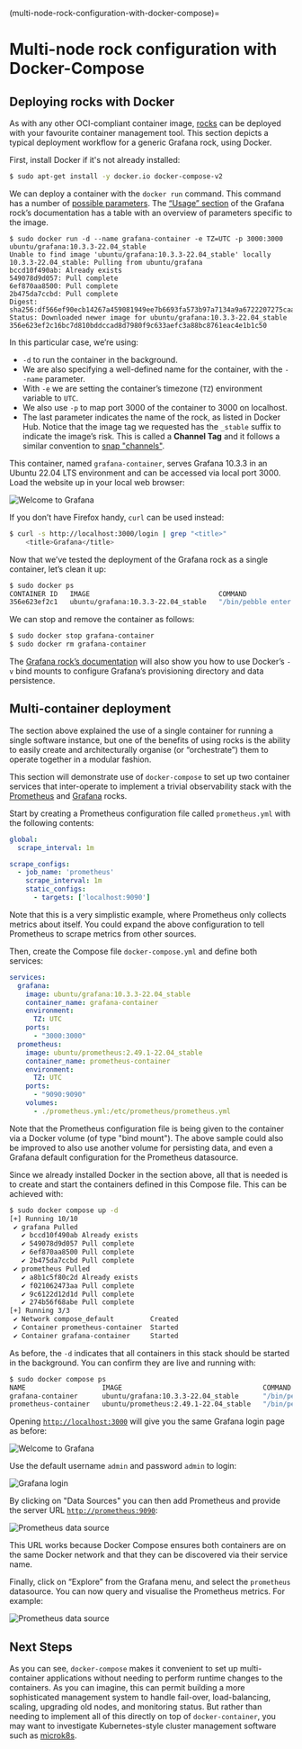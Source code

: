 (multi-node-rock-configuration-with-docker-compose)=
# Multi-node rock configuration with Docker-Compose


## Deploying rocks with Docker

As with any other OCI-compliant container image, [rocks](https://canonical-rockcraft.readthedocs-hosted.com/en/latest/explanation/rocks/#) can be deployed with your favourite container management tool. This section depicts a typical deployment workflow for a generic Grafana rock, using Docker.

First, install Docker if it's not already installed:

```bash
$ sudo apt-get install -y docker.io docker-compose-v2
```

We can deploy a container with the `docker run` command. This command has a number of [possible parameters](https://docs.docker.com/reference/cli/docker/container/run/). The [“Usage” section](https://hub.docker.com/r/ubuntu/grafana) of the Grafana rock’s documentation has a table with an overview of parameters specific to the image.

```
$ sudo docker run -d --name grafana-container -e TZ=UTC -p 3000:3000 ubuntu/grafana:10.3.3-22.04_stable
Unable to find image 'ubuntu/grafana:10.3.3-22.04_stable' locally
10.3.3-22.04_stable: Pulling from ubuntu/grafana
bccd10f490ab: Already exists 
549078d9d057: Pull complete 
6ef870aa8500: Pull complete 
2b475da7ccbd: Pull complete 
Digest: sha256:df566ef90ecb14267a459081949ee7b6693fa573b97a7134a9a6722207275caa
Status: Downloaded newer image for ubuntu/grafana:10.3.3-22.04_stable
356e623ef2c16bc7d810bddccad8d7980f9c633aefc3a88bc8761eac4e1b1c50
```

In this particular case, we’re using:
- `-d` to run the container in the background.
- We are also specifying a well-defined name for the container, with the `--name` parameter.
- With `-e` we are setting the container’s timezone (`TZ`) environment variable to `UTC`.
- We also use `-p` to map port 3000 of the container to 3000 on localhost.
- The last parameter indicates the name of the rock, as listed in Docker Hub. Notice that the image tag we requested has the `_stable` suffix to indicate the image’s risk. This is called a **Channel Tag** and it follows a similar convention to [snap "channels"](https://snapcraft.io/docs/channels).

This container, named `grafana-container`, serves Grafana 10.3.3 in an Ubuntu 22.04 LTS environment and can be accessed via local port 3000. Load the website up in your local web browser:

![Welcome to Grafana](https://assets.ubuntu.com/v1/a6b735b3-welcome-to-grafana.png)

If you don’t have Firefox handy, `curl` can be used instead:

```bash
$ curl -s http://localhost:3000/login | grep "<title>"
    <title>Grafana</title>
```

Now that we’ve tested the deployment of the Grafana rock as a single container, let’s clean it up:

```bash
$ sudo docker ps
CONTAINER ID   IMAGE                                COMMAND                  CREATED          STATUS          PORTS                                       NAMES
356e623ef2c1   ubuntu/grafana:10.3.3-22.04_stable   "/bin/pebble enter -…"   17 minutes ago   Up 17 minutes   0.0.0.0:3000->3000/tcp, :::3000->3000/tcp   grafana-container
```

We can stop and remove the container as follows:

```bash
$ sudo docker stop grafana-container
$ sudo docker rm grafana-container
```

The [Grafana rock’s documentation](https://hub.docker.com/r/ubuntu/grafana) will also show you how to use Docker’s `-v` bind mounts to configure Grafana’s provisioning directory and data persistence. 

## Multi-container deployment

The section above explained the use of a single container for running a single software instance, but one of the benefits of using rocks is the ability to easily create and architecturally organise (or “orchestrate”) them to operate together in a modular fashion.

This section will demonstrate use of `docker-compose` to set up two container services that inter-operate to implement a trivial observability stack with the [Prometheus](https://hub.docker.com/r/ubuntu/prometheus) and [Grafana](https://hub.docker.com/r/ubuntu/grafana) rocks.

Start by creating a Prometheus configuration file called `prometheus.yml` with the following contents:

```yaml
global:
  scrape_interval: 1m

scrape_configs:
  - job_name: 'prometheus'
    scrape_interval: 1m
    static_configs:
      - targets: ['localhost:9090']
```

Note that this is a very simplistic example, where Prometheus only collects metrics about itself. You could expand the above configuration to tell Prometheus to scrape metrics from other sources.

Then, create the Compose file `docker-compose.yml` and define both services:

```yaml
services:
  grafana:
    image: ubuntu/grafana:10.3.3-22.04_stable
    container_name: grafana-container
    environment:
      TZ: UTC
    ports:
      - "3000:3000"
  prometheus:
    image: ubuntu/prometheus:2.49.1-22.04_stable
    container_name: prometheus-container
    environment:
      TZ: UTC
    ports:
      - "9090:9090"
    volumes:
      - ./prometheus.yml:/etc/prometheus/prometheus.yml
```

Note that the Prometheus configuration file is being given to the container via a Docker volume (of type "bind mount"). The above sample could also be improved to also use another volume for persisting data, and even a Grafana default configuration for the Prometheus datasource.

Since we already installed Docker in the section above, all that is needed is to create and start the containers defined in this Compose file. This can be achieved with:

```bash
$ sudo docker compose up -d
[+] Running 10/10
 ✔ grafana Pulled                                                                                                                                                                                                                                                                   
   ✔ bccd10f490ab Already exists                                                                                                                                                                                                                                                     
   ✔ 549078d9d057 Pull complete                                                                                                                                                                                                                                                     
   ✔ 6ef870aa8500 Pull complete                                                                                                                                                                                                                                                     
   ✔ 2b475da7ccbd Pull complete                                                                                                                                                                                                                                                     
 ✔ prometheus Pulled                                                                                                                                                                                                                                                                
   ✔ a8b1c5f80c2d Already exists                                                                                                                                                                                                                                                     
   ✔ f021062473aa Pull complete                                                                                                                                                                                                                                                     
   ✔ 9c6122d12d1d Pull complete                                                                                                                                                                                                                                                     
   ✔ 274b56f68abe Pull complete                                                                                                                                                                                                                                                     
[+] Running 3/3
 ✔ Network compose_default         Created                                                                                                                                                                                                                                           
 ✔ Container prometheus-container  Started                                                                                                                                                                                                                                           
 ✔ Container grafana-container     Started 
```

As before, the `-d` indicates that all containers in this stack should be started in the background. You can confirm they are live and running with:

```bash
$ sudo docker compose ps
NAME                   IMAGE                                   COMMAND                  SERVICE      CREATED         STATUS         PORTS
grafana-container      ubuntu/grafana:10.3.3-22.04_stable      "/bin/pebble enter -…"   grafana      3 seconds ago   Up 3 seconds   0.0.0.0:3000->3000/tcp, :::3000->3000/tcp
prometheus-container   ubuntu/prometheus:2.49.1-22.04_stable   "/bin/pebble enter -…"   prometheus   3 seconds ago   Up 3 seconds   0.0.0.0:9090->9090/tcp, :::9090->9090/tcp
```

Opening [`http://localhost:3000`](http://localhost:3000) will give you the same Grafana login page as before:

![Welcome to Grafana](https://assets.ubuntu.com/v1/a6b735b3-welcome-to-grafana.png)

Use the default username `admin` and password `admin` to login:

![Grafana login](https://assets.ubuntu.com/v1/2e14e3f3-login-to-grafana.png)

By clicking on "Data Sources" you can then add Prometheus and provide the server URL [`http://prometheus:9090`](http://prometheus:9090):

![Prometheus data source](https://assets.ubuntu.com/v1/2a252ada-prometheus-data-source.png)

This URL works because Docker Compose ensures both containers are on the same Docker network and that they can be discovered via their service name.

Finally, click on “Explore” from the Grafana menu, and select the `prometheus` datasource. You can now query and visualise the Prometheus metrics. For example:

![Prometheus data source](https://assets.ubuntu.com/v1/bd93d9c1-prometheus-metrics.png)

## Next Steps

As you can see, `docker-compose` makes it convenient to set up multi-container applications without needing to perform runtime changes to the containers. As you can imagine, this can permit building a more sophisticated management system to handle fail-over, load-balancing, scaling, upgrading old nodes, and monitoring status. But rather than needing to implement all of this directly on top of `docker-container`, you may want to investigate Kubernetes-style cluster management software such as [microk8s](https://microk8s.io/docs).
